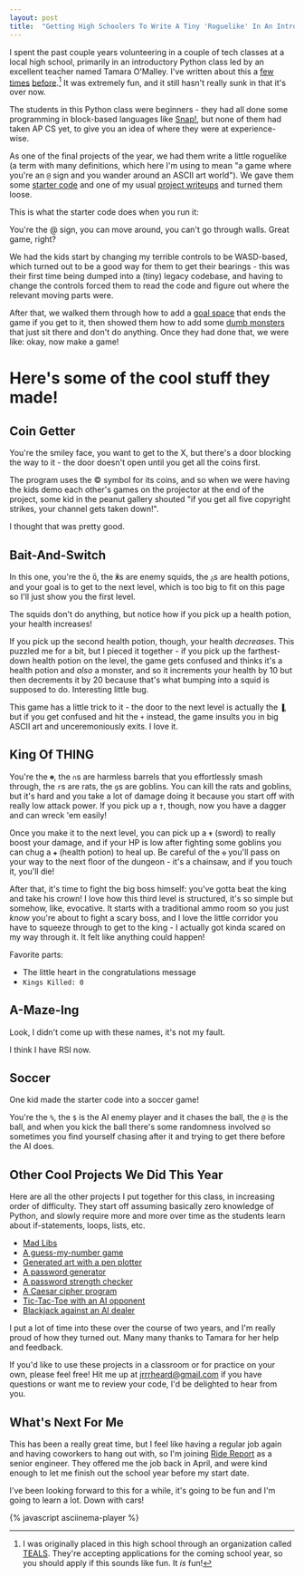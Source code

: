 ```yaml
---
layout: post
title:  "Getting High Schoolers To Write A Tiny 'Roguelike' In An Intro Python Class"
---
```


I spent the past couple years volunteering in a couple of tech classes at a local high school, primarily in an introductory Python class led by an excellent teacher named Tamara O'Malley. I've written about this a [few](https://blog.jrheard.com/watercolorbot) [times](https://blog.jrheard.com/hypothesis-and-pexpect) [before](https://blog.jrheard.com/truthiness-and-short-circuit-evaluation-in-python).[^1] It was extremely fun, and it still hasn't really sunk in that it's over now.

The students in this Python class were beginners - they had all done some programming in block-based languages like [Snap!](https://snap.berkeley.edu/), but none of them had taken AP CS yet, to give you an idea of where they were at experience-wise.

As one of the final projects of the year, we had them write a little roguelike (a term with many definitions, which here I'm using to mean "a game where you're an `@` sign and you wander around an ASCII art world"). We gave them some [starter code](https://repl.it/@jrheard/roguelike) and one of my usual [project writeups](https://blog.jrheard.com/python/roguelike) and turned them loose.

This is what the starter code does when you run it:

<asciinema-player src="{{ site.baseurl }}/roguelike_starter.json" rows="32" cols="90" autoplay="true" loop="true"></asciinema-player>

You're the @ sign, you can move around, you can't go through walls. Great game, right?

We had the kids start by changing my terrible controls to be WASD-based, which turned out to be a good way for them to get their bearings - this was their first time being dumped into a (tiny) legacy codebase, and having to change the controls forced them to read the code and figure out where the relevant moving parts were.

After that, we walked them through how to add a [goal space](https://blog.jrheard.com/python/roguelike#adding-a-goal-space) that ends the game if you get to it, then showed them how to add some [dumb monsters](https://blog.jrheard.com/python/roguelike#implementing-dumb-monsters) that just sit there and don't do anything. Once they had done that, we were like: okay, now make a game!

Here's some of the cool stuff they made!
========================================

Coin Getter
----------

You're the smiley face, you want to get to the X, but there's a door blocking the way to it - the door doesn't open until you get all the coins first.

<asciinema-player src="{{ site.baseurl }}/roguelike_coin_getter.json" rows="34" cols="90" autoplay="true" loop="true"></asciinema-player>

The program uses the © symbol for its coins, and so when we were having the kids demo each other's games on the projector at the end of the project, some kid in the peanut gallery shouted "if you get all five copyright strikes, your channel gets taken down!".

I thought that was pretty good.

Bait-And-Switch
---------------

In this one, you're the `Ö`, the `Ӂ`s are enemy squids, the `ᵹ`s are health potions, and your goal is to get to the next level, which is too big to fit on this page so I'll just show you the first level.

The squids don't do anything, but notice how if you pick up a health potion, your health increases!

If you pick up the second health potion, though, your health _decreases_. This puzzled me for a bit, but I pieced it together - if you pick up the farthest-down health potion on the level, the game gets confused and thinks it's a health potion and _also_ a monster, and so it increments your health by 10 but then decrements it by 20 because that's what bumping into a squid is supposed to do. Interesting little bug.

<asciinema-player src="{{ site.baseurl }}/roguelike_bait_and_switch.json" rows="30" cols="90" autoplay="true" loop="true"></asciinema-player>

This game has a little trick to it - the door to the next level is actually the `▐`, but if you get confused and hit the `+` instead, the game insults you in big ASCII art and unceremoniously exits. I love it.

King Of THING
-----------------

You're the `☻`, the `∩`s are harmless barrels that you effortlessly smash through, the `r`s are rats, the `g`s are goblins. You can kill the rats and goblins, but it's hard and you take a lot of damage doing it because you start off with really low attack power. If you pick up a `†`, though, now you have a dagger and can wreck 'em easily!

Once you make it to the next level, you can pick up a `✟` (sword) to really boost your damage, and if your HP is low after fighting some goblins you can chug a `✚` (health potion) to heal up. Be careful of the `✠` you'll pass on your way to the next floor of the dungeon - it's a chainsaw, and if you touch it, you'll die!

After that, it's time to fight the big boss himself: you've gotta beat the king and take his crown! I love how this third level is structured, it's so simple but somehow, like, evocative. It starts with a traditional ammo room so you just _know_ you're about to fight a scary boss, and I love the little corridor you have to squeeze through to get to the king - I actually got kinda scared on my way through it. It felt like anything could happen!

<asciinema-player src="{{ site.baseurl }}/roguelike_king_thing.json" rows="37" cols="90" autoplay="true" loop="true"></asciinema-player>

Favorite parts:
* The little heart in the congratulations message
* `Kings Killed: 0`

A-Maze-Ing
----

Look, I didn't come up with these names, it's not my fault.

<asciinema-player src="{{ site.baseurl }}/roguelike_maze.json" rows="30" cols="90" autoplay="true" loop="true"></asciinema-player>

I think I have RSI now.

Soccer
------

One kid made the starter code into a soccer game!

You're the `%`, the `$` is the AI enemy player and it chases the ball, the `@` is the ball, and when you kick the ball there's some randomness involved so sometimes you find yourself chasing after it and trying to get there before the AI does.

<asciinema-player src="{{ site.baseurl }}/roguelike_soccer.json" rows="38" cols="90" autoplay="true" loop="true"></asciinema-player>

Other Cool Projects We Did This Year
------------------------------------

Here are all the other projects I put together for this class, in increasing order of difficulty. They start off assuming basically zero knowledge of Python, and slowly require more and more over time as the students learn about if-statements, loops, lists, etc.

* [Mad Libs](https://blog.jrheard.com/python/mad-libs)
* [A guess-my-number game](https://blog.jrheard.com/python/guess-my-number)
* [Generated art with a pen plotter](https://blog.jrheard.com/python/plotter)
* [A password generator](https://blog.jrheard.com/python/password-generator)
* [A password strength checker](https://blog.jrheard.com/python/password-checker)
* [A Caesar cipher program](https://blog.jrheard.com/python/caesar)
* [Tic-Tac-Toe with an AI opponent](https://blog.jrheard.com/python/tic-tac-toe)
* [Blackjack against an AI dealer](https://blog.jrheard.com/python/blackjack)

I put a lot of time into these over the course of two years, and I'm really proud of how they turned out. Many many thanks to Tamara for her help and feedback.

If you'd like to use these projects in a classroom or for practice on your own, please feel free! Hit me up at jrrrheard@gmail.com if you have questions or want me to review your code, I'd be delighted to hear from you.


What's Next For Me
------------------

This has been a really great time, but I feel like having a regular job again and having coworkers to hang out with, so I'm joining [Ride Report](https://www.ridereport.com/) as a senior engineer. They offered me the job back in April, and were kind enough to let me finish out the school year before my start date.

I've been looking forward to this for a while, it's going to be fun and I'm going to learn a lot. Down with cars!


[^1]: I was originally placed in this high school through an organization called [TEALS](https://www.tealsk12.org/). They're accepting applications for the coming school year, so you should apply if this sounds like fun. It _is_ fun!

{% javascript asciinema-player %}
